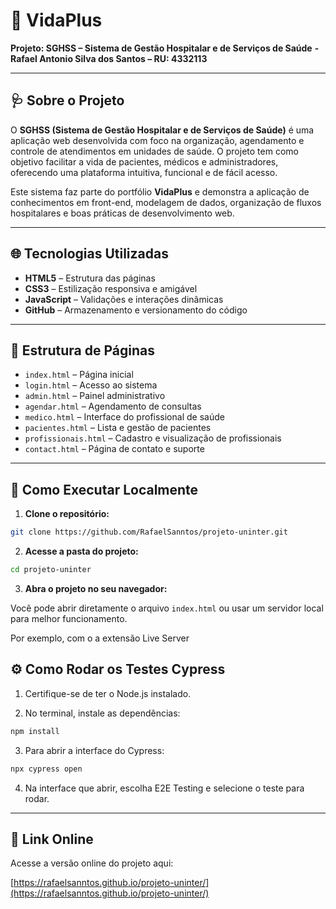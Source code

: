 # 💙 VidaPlus 
**Projeto: SGHSS – Sistema de Gestão Hospitalar e de Serviços de Saúde**
**- Rafael Antonio Silva dos Santos – RU: 4332113**

---

## 🩺 Sobre o Projeto

O **SGHSS (Sistema de Gestão Hospitalar e de Serviços de Saúde)** é uma aplicação web desenvolvida com foco na organização, agendamento e controle de atendimentos em unidades de saúde. O projeto tem como objetivo facilitar a vida de pacientes, médicos e administradores, oferecendo uma plataforma intuitiva, funcional e de fácil acesso.

Este sistema faz parte do portfólio **VidaPlus** e demonstra a aplicação de conhecimentos em front-end, modelagem de dados, organização de fluxos hospitalares e boas práticas de desenvolvimento web.

---

## 🌐 Tecnologias Utilizadas

- **HTML5** – Estrutura das páginas  
- **CSS3** – Estilização responsiva e amigável  
- **JavaScript** – Validações e interações dinâmicas  
- **GitHub** – Armazenamento e versionamento do código

---

## 📁 Estrutura de Páginas

- `index.html` – Página inicial  
- `login.html` – Acesso ao sistema  
- `admin.html` – Painel administrativo  
- `agendar.html` – Agendamento de consultas  
- `medico.html` – Interface do profissional de saúde  
- `pacientes.html` – Lista e gestão de pacientes  
- `profissionais.html` – Cadastro e visualização de profissionais  
- `contact.html` – Página de contato e suporte  

---

## 🚀 Como Executar Localmente

1. **Clone o repositório:**

```bash
git clone https://github.com/RafaelSanntos/projeto-uninter.git
```

2. **Acesse a pasta do projeto:**

```bash
cd projeto-uninter
```

3. **Abra o projeto no seu navegador:**

Você pode abrir diretamente o arquivo `index.html` ou usar um servidor local para melhor funcionamento.

Por exemplo, com o a extensão Live Server

## ⚙️ Como Rodar os Testes Cypress

1. Certifique-se de ter o Node.js instalado.

2. No terminal, instale as dependências:

```bash
npm install
```

3. Para abrir a interface do Cypress:

```bash
npx cypress open
```

4. Na interface que abrir, escolha E2E Testing e selecione o teste para rodar.

---

## 🔗 Link Online

Acesse a versão online do projeto aqui:

[https://rafaelsanntos.github.io/projeto-uninter/](https://rafaelsanntos.github.io/projeto-uninter/)

